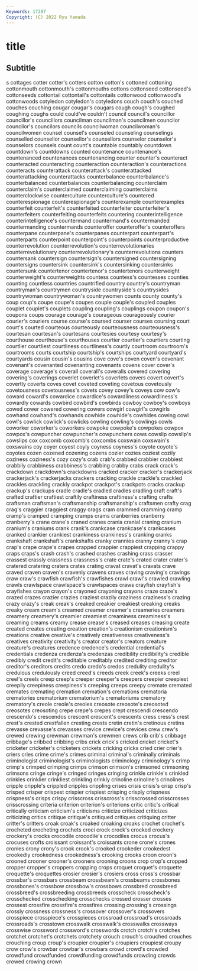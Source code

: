 ```yaml
---
Keywords: 17207
Copyright: (C) 2022 Ryu Yamada
---
```



# title

## Subtitle
s cottages cotter cotter's cotters cotton cotton's cottoned cottoning cottonmouth
cottonmouth's cottonmouths cottons cottonseed cottonseed's cottonseeds cottontail cottontail's cottontails cottonwood
cottonwood's cottonwoods cotyledon cotyledon's cotyledons couch couch's couched couches couching
cougar cougar's cougars cough cough's coughed coughing coughs could could've
couldn't council council's councillor councillor's councillors councilman councilman's councilmen councilor
councilor's councilors councils councilwoman councilwoman's councilwomen counsel counsel's counseled counseling
counselings counselled counsellor counsellor's counsellors counselor counselor's counselors counsels count
count's countable countably countdown countdown's countdowns counted countenance countenance's countenanced
countenances countenancing counter counter's counteract counteracted counteracting counteraction counteraction's counteractions
counteracts counterattack counterattack's counterattacked counterattacking counterattacks counterbalance counterbalance's counterbalanced counterbalances
counterbalancing counterclaim counterclaim's counterclaimed counterclaiming counterclaims counterclockwise counterculture counterculture's countered
counterespionage counterespionage's counterexample counterexamples counterfeit counterfeit's counterfeited counterfeiter counterfeiter's counterfeiters
counterfeiting counterfeits countering counterintelligence counterintelligence's countermand countermand's countermanded countermanding countermands
counteroffer counteroffer's counteroffers counterpane counterpane's counterpanes counterpart counterpart's counterparts counterpoint
counterpoint's counterpoints counterproductive counterrevolution counterrevolution's counterrevolutionaries counterrevolutionary counterrevolutionary's counterrevolutions counters
countersank countersign countersign's countersigned countersigning countersigns countersink countersink's countersinking countersinks
countersunk countertenor countertenor's countertenors counterweight counterweight's counterweights countess countess's countesses
counties counting countless countries countrified country country's countryman countryman's countrymen
countryside countryside's countrysides countrywoman countrywoman's countrywomen counts county county's coup
coup's coupe coupe's coupes couple couple's coupled couples couplet couplet's
couplets coupling coupling's couplings coupon coupon's coupons coups courage courage's
courageous courageously courier courier's couriers course course's coursed courser courses
coursing court court's courted courteous courteously courteousness courteousness's courtesan courtesan's
courtesans courtesies courtesy courtesy's courthouse courthouse's courthouses courtier courtier's courtiers
courting courtlier courtliest courtliness courtliness's courtly courtroom courtroom's courtrooms courts
courtship courtship's courtships courtyard courtyard's courtyards cousin cousin's cousins cove
cove's coven coven's covenant covenant's covenanted covenanting covenants covens cover
cover's coverage coverage's coverall coverall's coveralls covered covering covering's coverings
coverlet coverlet's coverlets covers covert covert's covertly coverts coves covet
coveted coveting covetous covetously covetousness covetousness's covets covey covey's coveys
cow cow's coward coward's cowardice cowardice's cowardliness cowardliness's cowardly cowards
cowbird cowbird's cowbirds cowboy cowboy's cowboys cowed cower cowered cowering
cowers cowgirl cowgirl's cowgirls cowhand cowhand's cowhands cowhide cowhide's cowhides
cowing cowl cowl's cowlick cowlick's cowlicks cowling cowling's cowlings cowls
coworker coworker's coworkers cowpoke cowpoke's cowpokes cowpox cowpox's cowpuncher cowpuncher's
cowpunchers cows cowslip cowslip's cowslips cox coxcomb coxcomb's coxcombs coxswain
coxswain's coxswains coy coyer coyest coyly coyness coyness's coyote coyote's
coyotes cozen cozened cozening cozens cozier cozies coziest cozily coziness
coziness's cozy cozy's crab crab's crabbed crabbier crabbiest crabbily crabbiness
crabbiness's crabbing crabby crabs crack crack's crackdown crackdown's crackdowns cracked
cracker cracker's crackerjack crackerjack's crackerjacks crackers cracking crackle crackle's crackled
crackles crackling crackly crackpot crackpot's crackpots cracks crackup crackup's crackups
cradle cradle's cradled cradles cradling craft craft's crafted craftier craftiest
craftily craftiness craftiness's crafting crafts craftsman craftsman's craftsmanship craftsmanship's craftsmen
crafty crag crag's craggier craggiest craggy crags cram crammed cramming
cramp cramp's cramped cramping cramps crams cranberries cranberry cranberry's crane
crane's craned cranes crania cranial craning cranium cranium's craniums crank
crank's crankcase crankcase's crankcases cranked crankier crankiest crankiness crankiness's cranking
cranks crankshaft crankshaft's crankshafts cranky crannies cranny cranny's crap crap's
crape crape's crapes crapped crappier crappiest crapping crappy craps craps's
crash crash's crashed crashes crashing crass crasser crassest crassly crassness
crassness's crate crate's crated crater crater's cratered cratering craters crates
crating cravat cravat's cravats crave craved craven craven's cravenly cravens
craves craving craving's cravings craw craw's crawfish crawfish's crawfishes crawl
crawl's crawled crawling crawls crawlspace crawlspace's crawlspaces craws crayfish crayfish's
crayfishes crayon crayon's crayoned crayoning crayons craze craze's crazed crazes
crazier crazies craziest crazily craziness craziness's crazing crazy crazy's creak
creak's creaked creakier creakiest creaking creaks creaky cream cream's creamed
creamer creamer's creameries creamers creamery creamery's creamier creamiest creaminess creaminess's
creaming creams creamy crease crease's creased creases creasing create created
creates creating creation creation's creationism creationism's creations creative creative's creatively
creativeness creativeness's creatives creativity creativity's creator creator's creators creature creature's
creatures credence credence's credential credential's credentials credenza credenza's credenzas credibility
credibility's credible credibly credit credit's creditable creditably credited crediting creditor
creditor's creditors credits credo credo's credos credulity credulity's credulous credulously
creed creed's creeds creek creek's creeks creel creel's creels creep
creep's creeper creeper's creepers creepier creepiest creepily creepiness creepiness's creeping
creeps creepy cremate cremated cremates cremating cremation cremation's cremations crematoria
crematories crematorium crematorium's crematoriums crematory crematory's creole creole's creoles creosote
creosote's creosoted creosotes creosoting crepe crepe's crepes crept crescendi crescendo
crescendo's crescendos crescent crescent's crescents cress cress's crest crest's crested
crestfallen cresting crests cretin cretin's cretinous cretins crevasse crevasse's crevasses
crevice crevice's crevices crew crew's crewed crewing crewman crewman's crewmen
crews crib crib's cribbage cribbage's cribbed cribbing cribs crick crick's
cricked cricket cricket's cricketer cricketer's cricketers crickets cricking cricks cried
crier crier's criers cries crime crime's crimes criminal criminal's criminally
criminals criminologist criminologist's criminologists criminology criminology's crimp crimp's crimped crimping
crimps crimson crimson's crimsoned crimsoning crimsons cringe cringe's cringed cringes
cringing crinkle crinkle's crinkled crinkles crinklier crinkliest crinkling crinkly crinoline
crinoline's crinolines cripple cripple's crippled cripples crippling crises crisis crisis's
crisp crisp's crisped crisper crispest crispier crispiest crisping crisply crispness
crispness's crisps crispy crisscross crisscross's crisscrossed crisscrosses crisscrossing criteria criterion
criterion's criterions critic critic's critical critically criticism criticism's criticisms criticize
criticized criticizes criticizing critics critique critique's critiqued critiques critiquing critter
critter's critters croak croak's croaked croaking croaks crochet crochet's crocheted
crocheting crochets croci crock crock's crocked crockery crockery's crocks crocodile
crocodile's crocodiles crocus crocus's crocuses crofts croissant croissant's croissants crone
crone's crones cronies crony crony's crook crook's crooked crookeder crookedest
crookedly crookedness crookedness's crooking crooks croon croon's crooned crooner crooner's
crooners crooning croons crop crop's cropped cropper cropper's croppers cropping
crops croquet croquet's croquette croquette's croquettes crosier crosier's crosiers cross
cross's crossbar crossbar's crossbars crossbeam crossbeam's crossbeams crossbones crossbones's crossbow
crossbow's crossbows crossbred crossbreed crossbreed's crossbreeding crossbreeds crosscheck crosscheck's crosschecked
crosschecking crosschecks crossed crosser crosses crossest crossfire crossfire's crossfires crossing
crossing's crossings crossly crossness crossness's crossover crossover's crossovers crosspiece crosspiece's
crosspieces crossroad crossroad's crossroads crossroads's crosstown crosswalk crosswalk's crosswalks crossways
crosswise crossword crossword's crosswords crotch crotch's crotches crotchet crotchet's crotchets
crotchety crouch crouch's crouched crouches crouching croup croup's croupier croupier's
croupiers croupiest croupy crow crow's crowbar crowbar's crowbars crowd crowd's
crowded crowdfund crowdfunded crowdfunding crowdfunds crowding crowds crowed crowing crown
